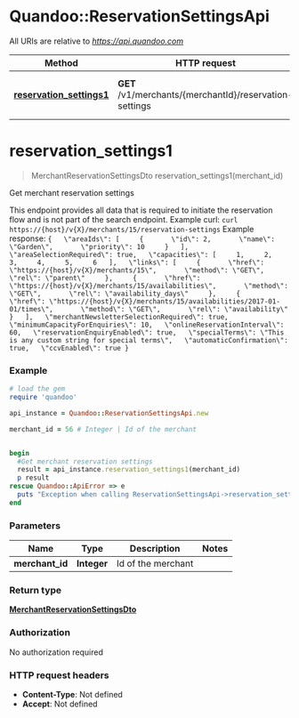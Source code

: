 # Quandoo::ReservationSettingsApi

All URIs are relative to *https://api.quandoo.com*

Method | HTTP request | Description
------------- | ------------- | -------------
[**reservation_settings1**](ReservationSettingsApi.md#reservation_settings1) | **GET** /v1/merchants/{merchantId}/reservation-settings | Get merchant reservation settings


# **reservation_settings1**
> MerchantReservationSettingsDto reservation_settings1(merchant_id)

Get merchant reservation settings

This endpoint provides all data that is required to initiate the reservation flow and is not part of the search endpoint.  Example curl: ``` curl https://{host}/v{X}/merchants/15/reservation-settings ```  Example response:  ``` {   \"areaIds\": [     {       \"id\": 2,       \"name\": \"Garden\",       \"priority\": 10     }   ],   \"areaSelectionRequired\": true,   \"capacities\": [     1,     2,     3,     4,     5,     6   ],   \"links\": [     {       \"href\": \"https://{host}/v{X}/merchants/15\",       \"method\": \"GET\",       \"rel\": \"parent\"     },     {       \"href\": \"https://{host}/v{X}/merchants/15/availabilities\",       \"method\": \"GET\",       \"rel\": \"availability_days\"     },     {       \"href\": \"https://{host}/v{X}/merchants/15/availabilities/2017-01-01/times\",       \"method\": \"GET\",       \"rel\": \"availability\"     }   ],   \"merchantNewsletterSelectionRequired\": true,   \"minimumCapacityForEnquiries\": 10,   \"onlineReservationInterval\": 60,   \"reservationEnquiryEnabled\": true,   \"specialTerms\": \"This is any custom string for special terms\",   \"automaticConfirmation\": true,   \"ccvEnabled\": true } ``` 

### Example
```ruby
# load the gem
require 'quandoo'

api_instance = Quandoo::ReservationSettingsApi.new

merchant_id = 56 # Integer | Id of the merchant


begin
  #Get merchant reservation settings
  result = api_instance.reservation_settings1(merchant_id)
  p result
rescue Quandoo::ApiError => e
  puts "Exception when calling ReservationSettingsApi->reservation_settings1: #{e}"
end
```

### Parameters

Name | Type | Description  | Notes
------------- | ------------- | ------------- | -------------
 **merchant_id** | **Integer**| Id of the merchant | 

### Return type

[**MerchantReservationSettingsDto**](MerchantReservationSettingsDto.md)

### Authorization

No authorization required

### HTTP request headers

 - **Content-Type**: Not defined
 - **Accept**: Not defined



